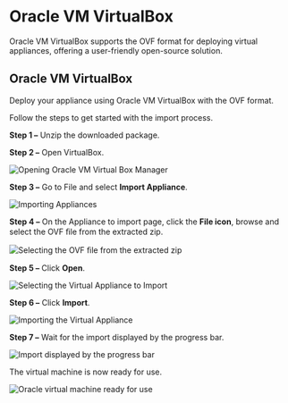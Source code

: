 # Oracle VM VirtualBox

Oracle VM VirtualBox supports the OVF format for deploying virtual appliances, offering a
user-friendly open-source solution.

## Oracle VM VirtualBox

Deploy your appliance using Oracle VM VirtualBox with the OVF format.

Follow the steps to get started with the import process.

**Step 1 –** Unzip the downloaded package.

**Step 2 –** Open VirtualBox.

![Opening Oracle VM Virtual Box Manager](/img/versioned_docs/endpointprotector_5.9.4/endpointprotector/install/openoraclevm.webp)

**Step 3 –** Go to File and select **Import Appliance**.

![Importing Appliances](/img/versioned_docs/endpointprotector_5.9.4/endpointprotector/install/importappliance.webp)

**Step 4 –** On the Appliance to import page, click the **File icon**, browse and select the OVF ﬁle
from the extracted zip.

![ Selecting the OVF ﬁle from the extracted zip](/img/versioned_docs/endpointprotector_5.9.4/endpointprotector/install/selectsource.webp)

**Step 5 –** Click **Open**.

![Selecting the Virtual Appliance to Import](/img/product_docs/accessanalyzer/11.6/admin/hostdiscovery/wizard/fileimport.webp)

**Step 6 –** Click **Import**.

![Importing the Virtual Appliance](/img/versioned_docs/endpointprotector_5.9.4/endpointprotector/install/appliancesettings.webp)

**Step 7 –** Wait for the import displayed by the progress bar.

![ Import displayed by the progress bar](/img/versioned_docs/endpointprotector_5.9.4/endpointprotector/install/importprogress.webp)

The virtual machine is now ready for use.

![ Oracle virtual machine ready for use](/img/versioned_docs/endpointprotector_5.9.4/endpointprotector/install/machineready.webp)
